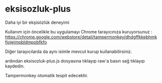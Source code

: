 # eksisozluk-plus
Daha iyi bir ekşisözlük deneyimi

Kullanım için öncelikle bu uygulamayı Chrome tarayıcınıza kuruyorsunuz : https://chrome.google.com/webstore/detail/tampermonkey/dhdgffkkebhmkfjojejmpbldmpobfkfo

Diğer tarayıcılarda da aynı isimle mevcut kurup kullanabilirsiniz.

ardından eksisozluk-plus.js dosyasına tıklayıp raw'a basın sağ tıklayıp kaydedin.

Tampermonkey otomatik tespit edecektir.
